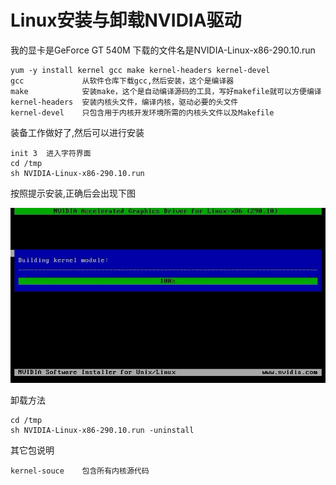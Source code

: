 # Linux安装与卸载NVIDIA驱动  

我的显卡是GeForce GT 540M 下载的文件名是NVIDIA-Linux-x86-290.10.run

```Shell
yum -y install kernel gcc make kernel-headers kernel-devel 
gcc             从软件仓库下载gcc,然后安装，这个是编译器
make            安装make，这个是自动编译源码的工具，写好makefile就可以方便编译
kernel-headers  安装内核头文件，编译内核，驱动必要的头文件
kernel-devel    只包含用于内核开发环境所需的内核头文件以及Makefile
```

装备工作做好了,然后可以进行安装
```Shell
init 3  进入字符界面
cd /tmp
sh NVIDIA-Linux-x86-290.10.run
```
按照提示安装,正确后会出现下图

![image](https://raw.githubusercontent.com/shoukaiseki/blogdoc/master/Linux/Linux%E5%AE%89%E8%A3%85%E4%B8%8E%E5%8D%B8%E8%BD%BDNVIDIA%E9%A9%B1%E5%8A%A8/img/001.jpg)
 


卸载方法
```Shell
cd /tmp
sh NVIDIA-Linux-x86-290.10.run -uninstall
```

其它包说明
```Shell
kernel-souce    包含所有内核源代码
```


